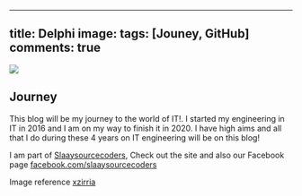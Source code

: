 
---
title: Delphi
image: 
tags: [Jouney, GitHub]
comments: true
---

<div>
	<img align="middle" src="/images/me/journey.jpg" >
</div>

Journey
------------
This blog will be my journey to the world of IT!.
I started my engineering in IT in 2016 and I am on my way to finish it in 2020. I have high aims
and all that I do during these 4 years on IT engineering will be on this blog!

I am part of [Slaaysourcecoders](http://slaaysourcecoders.in/work), Check out the site and also
our Facebook page [facebook.com/slaaysourcecoders](http://facebook.com/slaaysourcecoders)

Image reference [xzirria](http://xzirria.deviantart.com)


